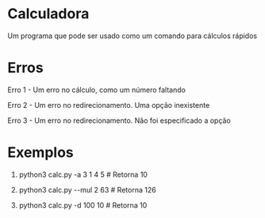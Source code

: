# Calculadora
Um programa que pode ser usado como um comando para cálculos rápidos

# Erros
Erro 1 - Um erro no cálculo, como um número faltando

Erro 2 - Um erro no redirecionamento. Uma opção inexistente

Erro 3 - Um erro no redirecionamento. Não foi especificado a opção

# Exemplos
1. python3 calc.py -a 3 1 4 5 # Retorna 10

2. python3 calc.py --mul 2 63 # Retorna 126

3. python3 calc.py -d 100 10 # Retorna 10
